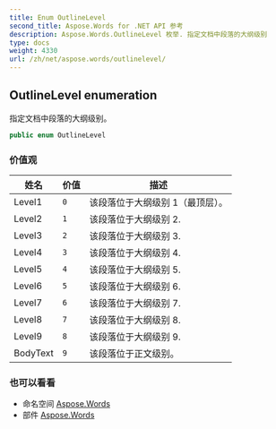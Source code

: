 ```yaml
---
title: Enum OutlineLevel
second_title: Aspose.Words for .NET API 参考
description: Aspose.Words.OutlineLevel 枚举. 指定文档中段落的大纲级别
type: docs
weight: 4330
url: /zh/net/aspose.words/outlinelevel/
---
```

## OutlineLevel enumeration

指定文档中段落的大纲级别。

```csharp
public enum OutlineLevel
```

### 价值观

| 姓名 | 价值 | 描述 |
| --- | --- | --- |
| Level1 | `0` | 该段落位于大纲级别 1（最顶层）。 |
| Level2 | `1` | 该段落位于大纲级别 2. |
| Level3 | `2` | 该段落位于大纲级别 3. |
| Level4 | `3` | 该段落位于大纲级别 4. |
| Level5 | `4` | 该段落位于大纲级别 5. |
| Level6 | `5` | 该段落位于大纲级别 6. |
| Level7 | `6` | 该段落位于大纲级别 7. |
| Level8 | `7` | 该段落位于大纲级别 8. |
| Level9 | `8` | 该段落位于大纲级别 9. |
| BodyText | `9` | 该段落位于正文级别。 |

### 也可以看看

* 命名空间 [Aspose.Words](../../aspose.words/)
* 部件 [Aspose.Words](../../)


